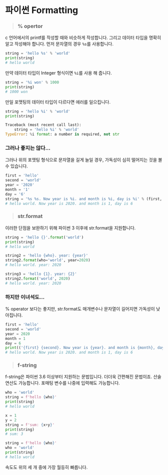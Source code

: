 # 파이썬 Formatting

> ### % opertor 

c 언어에서의 printf를 작성할 때와 비슷하게 작성합니다. 그리고 데이터 타입을 명확히 알고 작성해야 합니다. 먼저 문자열의 경우 `%s`를 사용합니다.

```python
string = 'hello %s' % 'world'
print(string)
# hello world
```



만약 데이터 타입이 Integer 형식이면 `%i`를 사용 해 줍니다.

```python
string = '%i won' % 1000
print(string)
# 1000 won
```



만일 포맷팅의 데이터 타입이 다르다면 에러를 일으킵니다.

```python
string = 'hello %i' % 'world'
print(string)

Traceback (most recent call last):
    string = 'hello %i' % 'world'
TypeError: %i format: a number is required, not str
```



### 그러나 좋지는 않다...

그러나 위의 포맷팅 형식으로 문자열을 길게 늘일 경우, 가독성이 심히 떨어지는 것을 볼 수 있습니다.

```python
first = 'hello'
second = 'world'
year = '2020'
month = '1'
day = '6'
string = '%s %s. Now year is %i. and month is %i, day is %i' % (first, second, year, month, day)
# hello world. Now year is 2020. and month is 1, day is 6
```



> ### str.format

이러한 단점을 보완하기 위해 파이썬 3 이후에  str.format을 지원합니다.

```python
string = 'hello {}'.format('world')
print(string)
# hello world

string2 = 'hello {who}. year: {year}'
string2.format(who='world', year=2020)
# hello world. year: 2020

string3 = 'hello {1}. year: {2}'
string2.format('world', 2020)
# hello world. year: 2020
```



### 하지만 이녀석도...

% operator 보다는 좋지만, str.format도 매개변수나 문자열이 길어지면 가독성이 낮아집니다.

```python
first = 'hello'
second = 'world'
year = 2020
month = 1
day = 6
print(('{first} {second}. Now year is {year}. and month is {month}, day is {day}'))
# hello world. Now year is 2020. and month is 1, day is 6
```



>  ### f-string

f-string은 파이썬 3.6 이상부터 지원하는 문법입니다. 더더욱 간편해진 문법이죠. 산술 연산도 가능합니다.  포매팅 변수를 나중에 입력해도 가능합니다.

```python
who = 'world'
string = f'hello {who}'
print(string)
# hello world

x = 1
y = 2
string = f'sum: {x+y}'
print(string)
# sum: 3

string = f'hello {who}'
who = 'world'
print(string)
# hello world
```



속도도 위의 세 개 중에 가장 월등히 빠릅니다. 